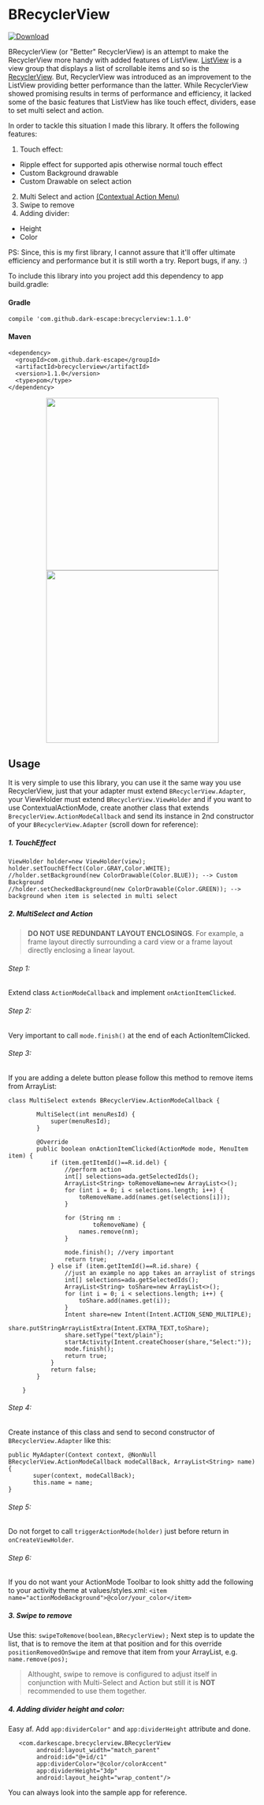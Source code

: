 # BRecyclerView
[ ![Download](https://api.bintray.com/packages/dark-escape/BRecyclerView/BRecyclerView/images/download.svg?version=1.1.0) ](https://bintray.com/dark-escape/BRecyclerView/BRecyclerView/1.1.0/link)

<p>
BRecyclerView (or "Better" RecyclerView) is an attempt to make the RecyclerView more handy with added features of ListView.
<a href="https://developer.android.com/reference/android/widget/ListView.html">ListView</a> is a view group that displays a list of scrollable items and so is the <a href="https://developer.android.com/reference/android/support/v7/widget/RecyclerView.html">RecyclerView</a>. But, RecyclerView was introduced as an improvement to the ListView providing better performance than the latter. While RecyclerView showed promising results in terms of performance and efficiency, it lacked some of the basic features that ListView has like touch effect, dividers, ease to set multi select and action. 
</p>
<p>
In order to tackle this situation I made this library. It offers the following features:
</p>
<p>
<ol>
<li>Touch effect:</li>
</ol>
<ul>
<li>Ripple effect for supported apis otherwise normal touch effect</li>
<li>Custom Background drawable</li>
<li>Custom Drawable on select action</li>
</ul>
<ol start="2">
<li>Multi Select and action <a href="https://developer.android.com/guide/topics/ui/menus.html#CAB">(Contextual Action Menu)</a></li>
<li>Swipe to remove</li>
<li>Adding divider:</li>
</ol>
<ul>
<li>Height</li>
<li>Color</li>
</ul>
</p>


PS: Since, this is my first library, I cannot assure that it'll offer ultimate efficiency and performance but it is still worth a try. Report bugs, if any. :) 

To include this library into you project add this dependency to app build.gradle:
#### Gradle  
<code>compile 'com.github.dark-escape:brecyclerview:1.1.0'</code>

#### Maven
```
<dependency>
  <groupId>com.github.dark-escape</groupId>
  <artifactId>brecyclerview</artifactId>
  <version>1.1.0</version>
  <type>pom</type>
</dependency>
```

<p align="center">
<img src="https://raw.githubusercontent.com/dark-escape/BRecyclerView/master/text_view_ex.gif" width="350"/>
<img src="https://raw.githubusercontent.com/dark-escape/BRecyclerView/master/card_view_ex.gif" width="350"/>
</p>

<h2>Usage</h2>


It is very simple to use this library, you can use it the same way you use RecyclerView, just that your adapter must extend `BRecyclerView.Adapter`, your ViewHolder must extend `BRecyclerView.ViewHolder` and if you want to use ContextualActionMode, create another class that extends `BrecyclerView.ActionModeCallback` and send its instance in 2nd constructor of your `BRecyclerView.Adapter` (scroll down for reference):


##### 1. TouchEffect
```
ViewHolder holder=new ViewHolder(view);
holder.setTouchEffect(Color.GRAY,Color.WHITE);
//holder.setBackground(new ColorDrawable(Color.BLUE)); --> Custom Background
//holder.setCheckedBackground(new ColorDrawable(Color.GREEN)); --> background when item is selected in multi select
```
##### 2. MultiSelect and Action
>**DO NOT USE REDUNDANT LAYOUT ENCLOSINGS**. For example, a frame layout directly surrounding a card view or a frame layout directly enclosing a linear layout.

###### Step 1:
Extend class `ActionModeCallback` and implement `onActionItemClicked`.
###### Step 2:
Very important to call `mode.finish()` at the end of each ActionItemClicked.
###### Step 3:
If you are adding a delete button please follow this method to remove items from ArrayList:

```
class MultiSelect extends BRecyclerView.ActionModeCallback {

        MultiSelect(int menuResId) {
            super(menuResId);
        }

        @Override
        public boolean onActionItemClicked(ActionMode mode, MenuItem item) {
            if (item.getItemId()==R.id.del) {
                //perform action
                int[] selections=ada.getSelectedIds();
                ArrayList<String> toRemoveName=new ArrayList<>();
                for (int i = 0; i < selections.length; i++) {
                    toRemoveName.add(names.get(selections[i]));
                }

                for (String nm :
                        toRemoveName) {
                    names.remove(nm);
                }

                mode.finish(); //very important
                return true;
            } else if (item.getItemId()==R.id.share) {
                //just an example no app takes an arraylist of strings
                int[] selections=ada.getSelectedIds();
                ArrayList<String> toShare=new ArrayList<>();
                for (int i = 0; i < selections.length; i++) {
                    toShare.add(names.get(i));
                }
                Intent share=new Intent(Intent.ACTION_SEND_MULTIPLE);
                share.putStringArrayListExtra(Intent.EXTRA_TEXT,toShare);
                share.setType("text/plain");
                startActivity(Intent.createChooser(share,"Select:"));
                mode.finish();
                return true;
            }
            return false;
        }

    }
```
###### Step 4:
Create instance of this class and send to second constructor of `BRecyclerView.Adapter` like this:
```
public MyAdapter(Context context, @NonNull BRecyclerView.ActionModeCallback modeCallBack, ArrayList<String> name) {
       super(context, modeCallBack);
       this.name = name;
}
```
###### Step 5:
Do not forget to call `triggerActionMode(holder)` just before return in `onCreateViewHolder`.
###### Step 6:
If you do not want your ActionMode Toolbar to look shitty add the following to your activity theme at values/styles.xml:
`<item name="actionModeBackground">@color/your_color</item>`

##### 3. Swipe to remove
Use this:
`swipeToRemove(boolean,BRecyclerView);`
Next step is to update the list, that is to remove the item at that position and for this override `positionRemovedOnSwipe` and remove that item from your ArrayList, e.g. `name.remove(pos);`

> Althought, swipe to remove is configured to adjust itself in conjunction with Multi-Select and Action but still it is **NOT** recommended to use them together.

##### 4. Adding divider height and color:
Easy af. Add `app:dividerColor"` and `app:dividerHeight` attribute and done.
```
   <com.darkescape.brecyclerview.BRecyclerView
        android:layout_width="match_parent"
        android:id="@+id/c1"
        app:dividerColor="@color/colorAccent"
        app:dividerHeight="3dp"
        android:layout_height="wrap_content"/>
  ```
  
You can always look into the sample app for reference.
